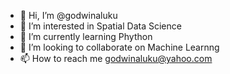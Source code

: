 - 👋 Hi, I’m @godwinaluku
- 👀 I’m interested in Spatial Data Science
- 🌱 I’m currently learning Phython
- 💞️ I’m looking to collaborate on Machine Learnng
- 📫 How to reach me godwinaluku@yahoo.com

<!---
godwinaluku/godwinaluku is a ✨ special ✨ repository because its `README.md` (this file) appears on your GitHub profile.
You can click the Preview link to take a look at your changes.
--->
